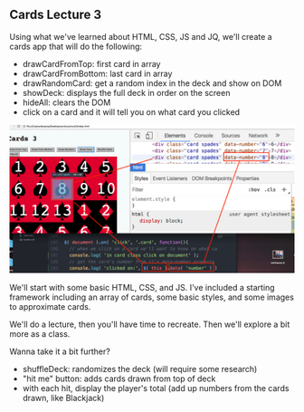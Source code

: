 Cards Lecture 3
---------------

Using what we've learned about HTML, CSS, JS and JQ, we'll create a cards app that will do the following:

- drawCardFromTop: first card in array
- drawCardFromBottom: last card in array
- drawRandomCard: get a random index in the deck and show on DOM
- showDeck: displays the full deck in order on the screen
- hideAll: clears the DOM
- click on a card and it will tell you on what card you clicked

![this example](thisDataExample.png)

We'll start with some basic HTML, CSS, and JS. I've included a starting framework including an array of cards, some basic styles, and some images to approximate cards.

We'll do a lecture, then you'll have time to recreate. Then we'll explore a bit more as a class.

Wanna take it a bit further?

- shuffleDeck: randomizes the deck (will require some research)
- "hit me" button: adds cards drawn from top of deck
- with each hit, display the player's total (add up numbers from the cards drawn, like Blackjack)
